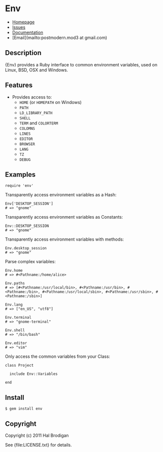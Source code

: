 # Env

* [Homepage](http://github.com/postmodern/env)
* [Issues](http://github.com/postmodern/env/issues)
* [Documentation](http://rubydoc.info/gems/env/frames)
* [Email](mailto:postmodern.mod3 at gmail.com)

## Description

{Env} provides a Ruby interface to common environment variables, used on
Linux, BSD, OSX and Windows.

## Features

* Provides access to:
  * `HOME` (or `HOMEPATH` on Windows)
  * `PATH`
  * `LD_LIBRARY_PATH`
  * `SHELL`
  * `TERM` and `COLORTERM`
  * `COLOMNS`
  * `LINES`
  * `EDITOR`
  * `BROWSER`
  * `LANG`
  * `TZ`
  * `DEBUG`

## Examples

    require 'env'

Transparently access environment variables as a Hash:

    Env['DESKTOP_SESSION']
    # => "gnome"

Transparently access environment variables as Constants:

    Env::DESKTOP_SESSION
    # => "gnome"

Transparently access environment variables with methods:

    Env.desktop_session
    # => "gnome"

Parse complex variables:

    Env.home
    # => #<Pathname:/home/alice>

    Env.paths
    # => [#<Pathname:/usr/local/bin>, #<Pathname:/usr/bin>, #<Pathname:/bin>, #<Pathname:/usr/local/sbin>, #<Pathname:/usr/sbin>, #<Pathname:/sbin>]

    Env.lang
    # => ["en_US", "utf8"]

    Env.terminal
    # => "gnome-terminal"

    Env.shell
    # => "/bin/bash"

    Env.editor
    # => "vim"

Only access the common variables from your Class:

    class Project

      include Env::Variables

    end

## Install

    $ gem install env

## Copyright

Copyright (c) 2011 Hal Brodigan

See {file:LICENSE.txt} for details.
